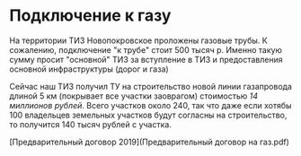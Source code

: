 
# Подключение к газу

На территории ТИЗ Новопокровское проложены газовые трубы. К сожалению, подключение "к трубе" стоит 500 тысяч р. Именно такую сумму просит "основной" ТИЗ за вступление в ТИЗ и предоставления основной инфраструктуры (дорог и газа)

Сейчас наш ТИЗ получил ТУ на строительство новой линии газапровода длиной 5 км (покрывает все участки заоврагом) стоимостью *14 миллионов рублей*. Всего участков около 240, так что даже если хотябы 100 владельцев земельных участков будут согласны на строительство, то получится 140 тысяч рублей с участка. 

[Предварительный договор 2019](Предварительный договор на газ.pdf)
